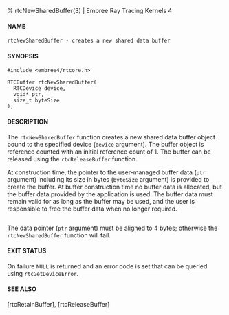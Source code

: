 % rtcNewSharedBuffer(3) | Embree Ray Tracing Kernels 4

#### NAME

    rtcNewSharedBuffer - creates a new shared data buffer

#### SYNOPSIS

    #include <embree4/rtcore.h>

    RTCBuffer rtcNewSharedBuffer(
      RTCDevice device,
      void* ptr,
      size_t byteSize
    );

#### DESCRIPTION

The `rtcNewSharedBuffer` function creates a new shared data buffer
object bound to the specified device (`device` argument). The buffer
object is reference counted with an initial reference count of 1. The
buffer can be released using the `rtcReleaseBuffer` function.

At construction time, the pointer to the user-managed buffer data
(`ptr` argument) including its size in bytes (`byteSize` argument) is
provided to create the buffer. At buffer construction time no buffer
data is allocated, but the buffer data provided by the application is
used. The buffer data must remain valid for as long as the buffer may
be used, and the user is responsible to free the buffer data when no
longer required.

``` {include=src/api/inc/buffer_padding.md}
```

The data pointer (`ptr` argument) must be aligned to 4 bytes; otherwise
the `rtcNewSharedBuffer` function will fail.

#### EXIT STATUS

On failure `NULL` is returned and an error code is set that can be
queried using `rtcGetDeviceError`.

#### SEE ALSO

[rtcRetainBuffer], [rtcReleaseBuffer]

